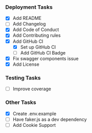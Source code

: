 ### Deployment Tasks

- [x] Add README
- [ ] Add Changelog
- [x] Add Code of Conduct
- [x] Add Contributing rules
- [x] Add GitHub CI
  - [x] Set up GitHub CI
  - [ ] Add GitHub CI Badge
- [x] Fix swagger components issue
- [x] Add License

### Testing Tasks

- [ ] Improve coverage

### Other Tasks

- [x] Create .env.example
- [ ] Have faker.js as a dev dependency
- [ ] Add Cookie Support
